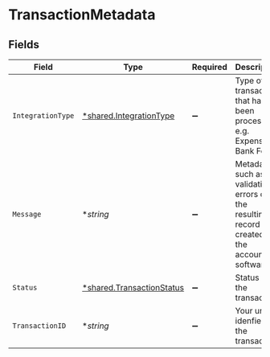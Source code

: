 # TransactionMetadata


## Fields

| Field                                                                                          | Type                                                                                           | Required                                                                                       | Description                                                                                    | Example                                                                                        |
| ---------------------------------------------------------------------------------------------- | ---------------------------------------------------------------------------------------------- | ---------------------------------------------------------------------------------------------- | ---------------------------------------------------------------------------------------------- | ---------------------------------------------------------------------------------------------- |
| `IntegrationType`                                                                              | [*shared.IntegrationType](../../../pkg/models/shared/integrationtype.md)                       | :heavy_minus_sign:                                                                             | Type of transaction that has been processed e.g. Expense or Bank Feed.                         | expenses                                                                                       |
| `Message`                                                                                      | **string*                                                                                      | :heavy_minus_sign:                                                                             | Metadata such as validation errors or the resulting record created in the accounting software. |                                                                                                |
| `Status`                                                                                       | [*shared.TransactionStatus](../../../pkg/models/shared/transactionstatus.md)                   | :heavy_minus_sign:                                                                             | Status of the transaction.                                                                     | Completed                                                                                      |
| `TransactionID`                                                                                | **string*                                                                                      | :heavy_minus_sign:                                                                             | Your unique idenfier of the transaction.                                                       | aa02271d-ed5f-47f5-be76-778d5905225a                                                           |